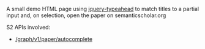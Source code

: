 A small demo HTML page using [jquery-typeahead](https://github.com/running-coder/jquery-typeahead)
to match titles to a partial input and, on selection, open the paper on semanticscholar.org 

S2 APIs involved:
* [/graph/v1/paper/autocomplete](https://api.semanticscholar.org/api-docs/#tag/Paper-Data/operation/get_graph_get_paper_autocomplete)
